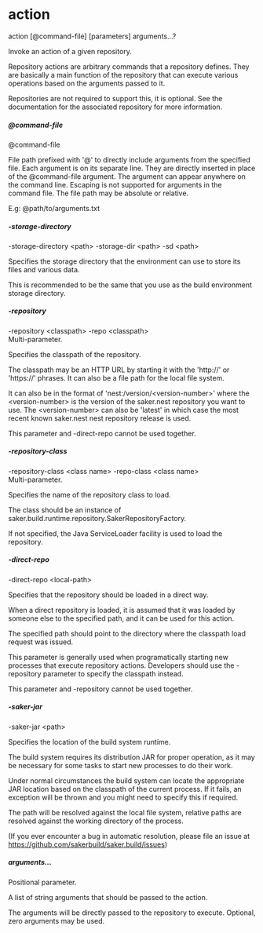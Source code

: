 # action

<div class="doc-cmdref-cmd-usage">

action [@command-file] [parameters] arguments...?

</div>

<div class="doc-cmdref-cmd-doc">

Invoke an action of a given repository.

Repository actions are arbitrary commands that a repository defines.
They are basically a main function of the repository that can execute
various operations based on the arguments passed to it.

Repositories are not required to support this, it is optional.
See the documentation for the associated repository for more information.

</div>

##### @command-file

<div class="doc-cmdref-param-aliases">@command-file
</div>

<div class="doc-cmdref-param-flags">
</div>

<div class="doc-cmdref-param-doc">

File path prefixed with '@' to directly include arguments from the 
specified file. Each argument is on its separate line. They are
directly inserted in place of the @command-file argument. 
The argument can appear anywhere on the command line. Escaping
is not supported for arguments in the command file. 
The file path may be absolute or relative.

E.g: @path/to/arguments.txt

</div>


##### -storage-directory

<div class="doc-cmdref-param-aliases">-storage-directory &lt;path&gt;
-storage-dir &lt;path&gt;
-sd &lt;path&gt;
</div>

<div class="doc-cmdref-param-flags">
</div>

<div class="doc-cmdref-param-doc">

Specifies the storage directory that the environment can use
to store its files and various data.

This is recommended to be the same that you use as the 
build environment storage directory.

</div>


##### -repository

<div class="doc-cmdref-param-aliases">-repository &lt;classpath&gt;
-repo &lt;classpath&gt;
</div>

<div class="doc-cmdref-param-flags">
Multi-parameter. 
</div>

<div class="doc-cmdref-param-doc">

Specifies the classpath of the repository.

The classpath may be an HTTP URL by starting it with the 
'http://' or 'https://' phrases. 
It can also be a file path for the local file system. 

It can also be in the format of 'nest:/version/&lt;version-number&gt;'
where the &lt;version-number&gt; is the version of the saker.nest repository 
you want to use. The &lt;version-number&gt; can also be 'latest' in which 
case the most recent known saker.nest nest repository release is used.

This parameter and -direct-repo cannot be used together.

</div>


##### -repository-class

<div class="doc-cmdref-param-aliases">-repository-class &lt;class name&gt;
-repo-class &lt;class name&gt;
</div>

<div class="doc-cmdref-param-flags">
Multi-parameter. 
</div>

<div class="doc-cmdref-param-doc">

Specifies the name of the repository class to load.

The class should be an instance of 
saker.build.runtime.repository.SakerRepositoryFactory.

If not specified, the Java ServiceLoader facility is used 
to load the repository.

</div>


##### -direct-repo

<div class="doc-cmdref-param-aliases">-direct-repo &lt;local-path&gt;
</div>

<div class="doc-cmdref-param-flags">
</div>

<div class="doc-cmdref-param-doc">

Specifies that the repository should be loaded in a direct way.

When a direct repository is loaded, it is assumed that it was 
loaded by someone else to the specified path, and it can be used
for this action.

The specified path should point to the directory where the classpath
load request was issued.

This parameter is generally used when programatically starting new
processes that execute repository actions. Developers should use
the -repository parameter to specify the classpath instead.

This parameter and -repository cannot be used together.

</div>


##### -saker-jar

<div class="doc-cmdref-param-aliases">-saker-jar &lt;path&gt;
</div>

<div class="doc-cmdref-param-flags">
</div>

<div class="doc-cmdref-param-doc">

Specifies the location of the build system runtime.

The build system requires its distribution JAR for proper operation,
as it may be necessary for some tasks to start new processes 
to do their work.

Under normal circumstances the build system can locate the appropriate
JAR location based on the classpath of the current process. If it fails,
an exception will be thrown and you might need to specify this if required.

The path will be resolved against the local file system, relative paths
are resolved against the working directory of the process.

(If you ever encounter a bug in automatic resolution, please file
an issue at https://github.com/sakerbuild/saker.build/issues)

</div>


##### arguments...


<div class="doc-cmdref-param-flags">
Positional parameter. 
</div>

<div class="doc-cmdref-param-doc">

A list of string arguments that should be passed to the action.

The arguments will be directly passed to the repository to execute.
Optional, zero arguments may be used.

</div>

